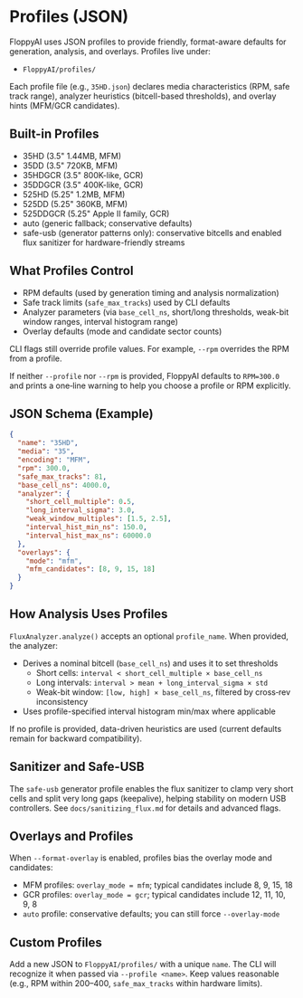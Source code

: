 # Profiles (JSON)

FloppyAI uses JSON profiles to provide friendly, format-aware defaults for generation, analysis, and overlays. Profiles live under:

- `FloppyAI/profiles/`

Each profile file (e.g., `35HD.json`) declares media characteristics (RPM, safe track range), analyzer heuristics (bitcell-based thresholds), and overlay hints (MFM/GCR candidates).

## Built-in Profiles

- 35HD (3.5" 1.44MB, MFM)
- 35DD (3.5" 720KB, MFM)
- 35HDGCR (3.5" 800K-like, GCR)
- 35DDGCR (3.5" 400K-like, GCR)
- 525HD (5.25" 1.2MB, MFM)
- 525DD (5.25" 360KB, MFM)
- 525DDGCR (5.25" Apple II family, GCR)
- auto (generic fallback; conservative defaults)
- safe-usb (generator patterns only): conservative bitcells and enabled flux sanitizer for hardware-friendly streams

## What Profiles Control

- RPM defaults (used by generation timing and analysis normalization)
- Safe track limits (`safe_max_tracks`) used by CLI defaults
- Analyzer parameters (via `base_cell_ns`, short/long thresholds, weak-bit window ranges, interval histogram range)
- Overlay defaults (mode and candidate sector counts)

CLI flags still override profile values. For example, `--rpm` overrides the RPM from a profile.

If neither `--profile` nor `--rpm` is provided, FloppyAI defaults to `RPM=300.0` and prints a one‑line warning to help you choose a profile or RPM explicitly.

## JSON Schema (Example)

```json
{
  "name": "35HD",
  "media": "35",
  "encoding": "MFM",
  "rpm": 300.0,
  "safe_max_tracks": 81,
  "base_cell_ns": 4000.0,
  "analyzer": {
    "short_cell_multiple": 0.5,
    "long_interval_sigma": 3.0,
    "weak_window_multiples": [1.5, 2.5],
    "interval_hist_min_ns": 150.0,
    "interval_hist_max_ns": 60000.0
  },
  "overlays": {
    "mode": "mfm",
    "mfm_candidates": [8, 9, 15, 18]
  }
}
```

## How Analysis Uses Profiles

`FluxAnalyzer.analyze()` accepts an optional `profile_name`. When provided, the analyzer:

- Derives a nominal bitcell (`base_cell_ns`) and uses it to set thresholds
  - Short cells: `interval < short_cell_multiple × base_cell_ns`
  - Long intervals: `interval > mean + long_interval_sigma × std`
  - Weak-bit window: `[low, high] × base_cell_ns`, filtered by cross‑rev inconsistency
- Uses profile-specified interval histogram min/max where applicable

If no profile is provided, data-driven heuristics are used (current defaults remain for backward compatibility).

## Sanitizer and Safe-USB

The `safe-usb` generator profile enables the flux sanitizer to clamp very short cells and split very long gaps (keepalive), helping stability on modern USB controllers. See `docs/sanitizing_flux.md` for details and advanced flags.

## Overlays and Profiles

When `--format-overlay` is enabled, profiles bias the overlay mode and candidates:

- MFM profiles: `overlay_mode = mfm`; typical candidates include 8, 9, 15, 18
- GCR profiles: `overlay_mode = gcr`; typical candidates include 12, 11, 10, 9, 8
- `auto` profile: conservative defaults; you can still force `--overlay-mode`

## Custom Profiles

Add a new JSON to `FloppyAI/profiles/` with a unique `name`. The CLI will recognize it when passed via `--profile <name>`. Keep values reasonable (e.g., RPM within 200–400, `safe_max_tracks` within hardware limits).

